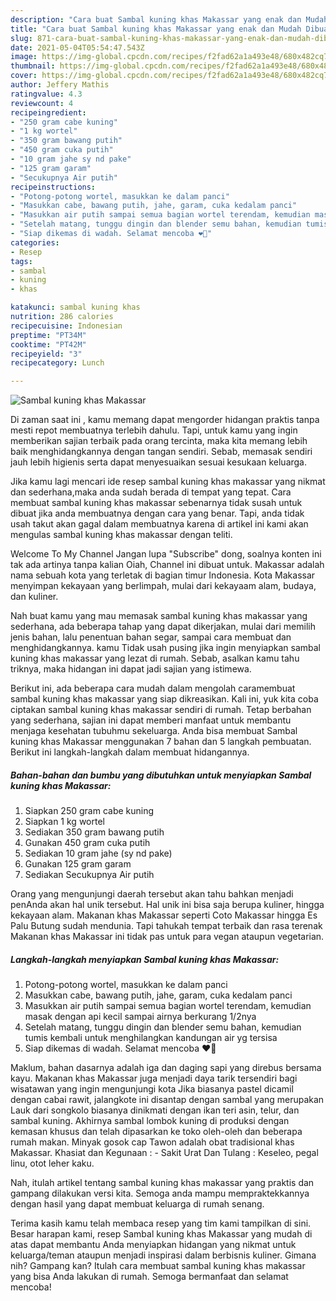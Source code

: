 ```yaml
---
description: "Cara buat Sambal kuning khas Makassar yang enak dan Mudah Dibuat"
title: "Cara buat Sambal kuning khas Makassar yang enak dan Mudah Dibuat"
slug: 871-cara-buat-sambal-kuning-khas-makassar-yang-enak-dan-mudah-dibuat
date: 2021-05-04T05:54:47.543Z
image: https://img-global.cpcdn.com/recipes/f2fad62a1a493e48/680x482cq70/sambal-kuning-khas-makassar-foto-resep-utama.jpg
thumbnail: https://img-global.cpcdn.com/recipes/f2fad62a1a493e48/680x482cq70/sambal-kuning-khas-makassar-foto-resep-utama.jpg
cover: https://img-global.cpcdn.com/recipes/f2fad62a1a493e48/680x482cq70/sambal-kuning-khas-makassar-foto-resep-utama.jpg
author: Jeffery Mathis
ratingvalue: 4.3
reviewcount: 4
recipeingredient:
- "250 gram cabe kuning"
- "1 kg wortel"
- "350 gram bawang putih"
- "450 gram cuka putih"
- "10 gram jahe sy nd pake"
- "125 gram garam"
- "Secukupnya Air putih"
recipeinstructions:
- "Potong-potong wortel, masukkan ke dalam panci"
- "Masukkan cabe, bawang putih, jahe, garam, cuka kedalam panci"
- "Masukkan air putih sampai semua bagian wortel terendam, kemudian masak dengan api kecil sampai airnya berkurang 1/2nya"
- "Setelah matang, tunggu dingin dan blender semu bahan, kemudian tumis kembali untuk menghilangkan kandungan air yg tersisa"
- "Siap dikemas di wadah. Selamat mencoba ❤️🙏"
categories:
- Resep
tags:
- sambal
- kuning
- khas

katakunci: sambal kuning khas 
nutrition: 286 calories
recipecuisine: Indonesian
preptime: "PT34M"
cooktime: "PT42M"
recipeyield: "3"
recipecategory: Lunch

---
```



![Sambal kuning khas Makassar](https://img-global.cpcdn.com/recipes/f2fad62a1a493e48/680x482cq70/sambal-kuning-khas-makassar-foto-resep-utama.jpg)

Di zaman  saat ini , kamu memang dapat mengorder hidangan praktis tanpa mesti repot membuatnya terlebih dahulu. Tapi, untuk kamu yang ingin memberikan sajian terbaik pada orang tercinta, maka kita memang lebih baik menghidangkannya dengan tangan sendiri. Sebab, memasak sendiri jauh lebih higienis serta dapat menyesuaikan sesuai kesukaan keluarga.

Jika kamu lagi mencari ide resep sambal kuning khas makassar yang nikmat dan sederhana,maka anda sudah berada di tempat yang tepat. Cara membuat sambal kuning khas makassar  sebenarnya tidak susah untuk dibuat jika anda membuatnya dengan cara yang benar. Tapi, anda tidak usah takut akan gagal dalam membuatnya 
karena di artikel ini kami akan mengulas sambal kuning khas makassar dengan teliti.  

Welcome To My Channel Jangan lupa &#34;Subscribe&#34; dong, soalnya konten ini tak ada artinya tanpa kalian Oiah, Channel ini dibuat untuk. Makassar adalah nama sebuah kota yang terletak di bagian timur Indonesia. Kota Makassar menyimpan kekayaan yang berlimpah, mulai dari kekayaam alam, budaya, dan kuliner.

Nah buat kamu yang mau memasak sambal kuning khas makassar yang sederhana, ada beberapa tahap yang dapat dikerjakan, mulai dari memilih jenis bahan, lalu penentuan bahan segar, sampai cara membuat dan menghidangkannya. kamu Tidak usah pusing jika ingin menyiapkan sambal kuning khas makassar yang lezat di rumah. Sebab, asalkan kamu  tahu triknya, maka hidangan ini dapat jadi sajian yang istimewa.

Berikut ini, ada beberapa cara mudah dalam mengolah caramembuat sambal kuning khas makassar yang siap dikreasikan. Kali ini, yuk kita coba ciptakan sambal kuning khas makassar sendiri di rumah. Tetap berbahan yang sederhana, sajian ini dapat memberi manfaat untuk membantu menjaga kesehatan tubuhmu sekeluarga. Anda bisa membuat Sambal kuning khas Makassar menggunakan 7 bahan dan 5 langkah pembuatan. Berikut ini langkah-langkah dalam membuat hidangannya.

<!--inarticleads1-->

##### Bahan-bahan dan bumbu yang dibutuhkan untuk menyiapkan Sambal kuning khas Makassar:

1. Siapkan 250 gram cabe kuning
1. Siapkan 1 kg wortel
1. Sediakan 350 gram bawang putih
1. Gunakan 450 gram cuka putih
1. Sediakan 10 gram jahe (sy nd pake)
1. Gunakan 125 gram garam
1. Sediakan Secukupnya Air putih


Orang yang mengunjungi daerah tersebut akan tahu bahkan menjadi penAnda akan hal unik tersebut. Hal unik ini bisa saja berupa kuliner, hingga kekayaan alam. Makanan khas Makassar seperti Coto Makassar hingga Es Palu Butung sudah mendunia. Tapi tahukah tempat terbaik dan rasa terenak Makanan khas Makassar ini tidak pas untuk para vegan ataupun vegetarian. 

<!--inarticleads2-->

##### Langkah-langkah menyiapkan Sambal kuning khas Makassar:

1. Potong-potong wortel, masukkan ke dalam panci
1. Masukkan cabe, bawang putih, jahe, garam, cuka kedalam panci
1. Masukkan air putih sampai semua bagian wortel terendam, kemudian masak dengan api kecil sampai airnya berkurang 1/2nya
1. Setelah matang, tunggu dingin dan blender semu bahan, kemudian tumis kembali untuk menghilangkan kandungan air yg tersisa
1. Siap dikemas di wadah. Selamat mencoba ❤️🙏


Maklum, bahan dasarnya adalah iga dan daging sapi yang direbus bersama kayu. Makanan khas Makassar juga menjadi daya tarik tersendiri bagi wisatawan yang ingin mengunjungi kota Jika biasanya pastel dicamil dengan cabai rawit, jalangkote ini disantap dengan sambal yang merupakan Lauk dari songkolo biasanya dinikmati dengan ikan teri asin, telur, dan sambal kuning. Akhirnya sambal lombok kuning di produksi dengan kemasan khusus dan telah dipasarkan ke toko oleh-oleh dan beberapa rumah makan. Minyak gosok cap Tawon adalah obat tradisional khas Makassar. Khasiat dan Kegunaan : - Sakit Urat Dan Tulang : Keseleo, pegal linu, otot leher kaku. 

Nah, itulah artikel tentang  sambal kuning khas makassar  yang praktis dan gampang dilakukan versi kita. Semoga anda mampu mempraktekkannya dengan hasil yang dapat membuat keluarga di rumah senang. 

Terima kasih kamu telah membaca resep yang tim kami tampilkan di sini. Besar harapan kami, resep  Sambal kuning khas Makassar yang mudah di atas dapat membantu Anda menyiapkan hidangan yang nikmat untuk keluarga/teman ataupun menjadi inspirasi dalam berbisnis kuliner. Gimana nih? Gampang kan? Itulah cara membuat sambal kuning khas makassar yang bisa Anda lakukan di rumah. Semoga bermanfaat dan selamat mencoba!

